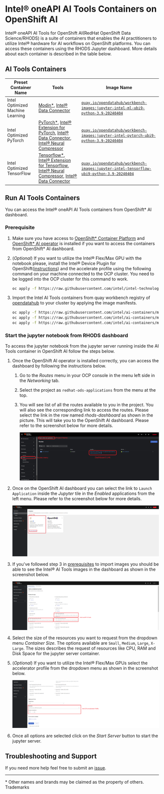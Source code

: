 # Intel® oneAPI AI Tools Containers on OpenShift AI

Intel® oneAPI AI Tools for OpenShift AI(RedHat OpenShift Data Science/RHODS) is a suite of containers that enables the AI practitioners to utilize Intel® hardware for AI workflows on OpenShift platforms. You can access these containers using the RHODS Jupyter dashboard. More details about each container is described in the table below.

## AI Tools Containers

| Preset Container Name | Tools | Image Name |
| -----------------------------| ------------- | ------------- |
| Intel Optimized Machine Learning | [Modin*](https://github.com/modin-project/modin), [Intel® Data Connector](https://github.com/IntelAI/models/tree/master/datasets/cloud_data_connector) | [`quay.io/opendatahub/workbench-images:jupyter-intel-ml-ubi9-python-3.9-20240404`](https://quay.io/repository/opendatahub/workbench-images/manifest/sha256:90e6a0688d007a90809cb0869a9c0bfeb7db1d2f38ed97ccfb37b1e4d3dcefaf) |
| Intel Optimized PyTorch | [PyTorch*](https://pytorch.org/), [Intel® Extension for PyTorch](https://github.com/intel/intel-extension-for-pytorch), [Intel® Data Connector](https://github.com/IntelAI/models/tree/master/datasets/cloud_data_connector), [Intel® Neural Compressor](https://github.com/intel/neural-compressor) | [`quay.io/opendatahub/workbench-images:jupyter-intel-pytorch-ubi9-python-3.9-20240404`](https://quay.io/repository/opendatahub/workbench-images/manifest/sha256:5571a6fb43e18a00188e52a0468e1e65f0a0234230089b06f65ea9d1791fe191) |
| Intel Optimized TensorFlow | [Tensorflow*](https://www.tensorflow.org/), [Intel® Extension for Tensorflow](https://github.com/intel/intel-extension-for-tensorflow),<br /> [Intel® Neural Compressor](https://github.com/intel/neural-compressor), [Intel® Data Connector](https://github.com/IntelAI/models/tree/master/datasets/cloud_data_connector) | [`quay.io/opendatahub/workbench-images:jupyter-intel-tensorflow-ubi9-python-3.9-20240404`](https://quay.io/repository/opendatahub/workbench-images/manifest/sha256:62cf26e31b87b766a3863520dc28e82e267dbf0e8eca8a1a4f031839953a321a) |

## Run AI Tools Containers

You can access the Intel® oneAPI AI Tools containers from OpenShift* AI dashboard.

### Prerequisite

1. Make sure you have access to [OpenShift* Container Platform](https://docs.openshift.com/container-platform/4.13/installing/index.html) and [OpenShift* AI operator](https://access.redhat.com/documentation/en-us/red_hat_openshift_ai_self-managed/2.5/html/installing_and_uninstalling_openshift_ai_self-managed/overview-of-deploying-openshift-ai_install) is installed if you want to access the containers from OpenShift* AI dashboard.

2. (*Optional*) If you want to utilize the Intel® Flex/Max GPU with the notebook please, install the Intel® Device Plugin for OpenShift([instructions](https://github.com/intel/intel-technology-enabling-for-openshift/blob/main/README.md#provisioning-intel-hardware-features-on-rhocp)) and the accelerate profile using the following command on your machine connected to the OCP cluster. You need to be logged into the OCP cluster for this command to work.

    ```bash
    oc apply -f https://raw.githubusercontent.com/intel/intel-technology-enabling-for-openshift/main/e2e/inference/accelerator_profile.yaml
    ```

3. Import the Intel AI Tools containers from quay workbench registry of [opendatahub](https://quay.io/repository/opendatahub/workbench-images?tab=tags&tag=latest) to your cluster by applying the image manifests.

    ```bash
    oc apply -f https://raw.githubusercontent.com/intel/ai-containers/main/enterprise/redhat/openshift-ai/manifests/intel-optimized-pytorch.yaml
    oc apply -f https://raw.githubusercontent.com/intel/ai-containers/main/enterprise/redhat/openshift-ai/manifests/intel-optimized-tensorflow.yaml
    oc apply -f https://raw.githubusercontent.com/intel/ai-containers/main/enterprise/redhat/openshift-ai/manifests/intel-optimized-ml.yaml
    ```

### Start the jupyter notebook from RHODS dashboard

To access the jupyter notebook from the jupyter server running inside the AI Tools container in OpenShift AI follow the steps below.

1. Once the OpenShift AI operator is installed correctly, you can access the dashboard by following the instructions below.

    1. Go to the *Routes* menu in your OCP console in the menu left side in the *Networking* tab.

    2. Select the project as `redhat-ods-applications` from the menu at the top.

    3. You will see list of all the routes available to you in the project. You will also see the corresponding link to access the routes. Please select the link in the row named *rhods-dashboard* as shown in the picture. This will take you to the OpenShift AI dashboard. Please refer to the screenshot below for more details.

        ![Step-1](./assets/step-1.png)

2. Once on the OpenShift AI dashboard you can select the link to `Launch Application` inside the *Jupyter* tile in the *Enabled* applications from the left menu. Please refer to the screenshot below for more details.

    ![Step-2](./assets/step-2.png)

3. If you've followed step 3 in [prerequisites](#prerequisite) to import images you should be able to see the Intel® AI Tools images in the dashboard as shown in the screenshot below.

    ![Step-3](./assets/step-3.png)

4. Select the size of the resources you want to request from the dropdown menu *Container Size*. The options available are `Small`, `Medium`, `Large`, `X-Large`. The sizes describes the request of resources like CPU, RAM and Disk Space for the jupyter server container.

5. (*Optional*) If you want to utilize the Intel® Flex/Max GPUs select the accelerator profile from the dropdown menu as shown in the screenshot below.

    ![Step-4](./assets/step-4.png)

6. Once all options are selected click on the *Start Server* button to start the jupyter server.

## Troubleshooting and Support

If you need more help feel free to submit an [issue](https://github.com/intel/ai-containers/issues).

---
\* Other names and brands may be claimed as the property of others. Trademarks
